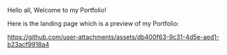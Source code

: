 Hello all, Welcome to my Portfolio!



Here is the landing page which is a preview of my Portfolio:

https://github.com/user-attachments/assets/db400f63-9c31-4d5e-aed1-b23acf9918a4


